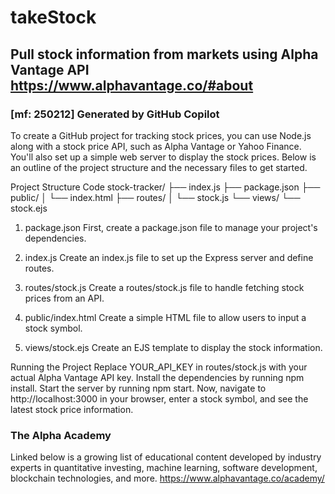 # takeStock
## Pull stock information from markets using Alpha Vantage API https://www.alphavantage.co/#about

### [mf: 250212] Generated by GitHub Copilot
To create a GitHub project for tracking stock prices, you can use Node.js along with a stock price API, such as Alpha Vantage or Yahoo Finance. You'll also set up a simple web server to display the stock prices. Below is an outline of the project structure and the necessary files to get started.

Project Structure
Code
stock-tracker/
├── index.js
├── package.json
├── public/
│   └── index.html
├── routes/
│   └── stock.js
└── views/
    └── stock.ejs

1. package.json
First, create a package.json file to manage your project's dependencies.

2. index.js
Create an index.js file to set up the Express server and define routes.

3. routes/stock.js
Create a routes/stock.js file to handle fetching stock prices from an API.

4. public/index.html
Create a simple HTML file to allow users to input a stock symbol.

5. views/stock.ejs
Create an EJS template to display the stock information.

Running the Project
Replace YOUR_API_KEY in routes/stock.js with your actual Alpha Vantage API key.
Install the dependencies by running npm install.
Start the server by running npm start.
Now, navigate to http://localhost:3000 in your browser, enter a stock symbol, and see the latest stock price information.

### The Alpha Academy
Linked below is a growing list of educational content developed by industry experts in quantitative investing, machine learning, software development, blockchain technologies, and more.
https://www.alphavantage.co/academy/
